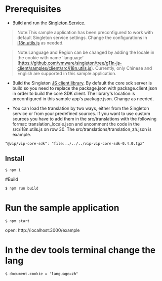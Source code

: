 # Prerequisites

- Build and run the [Singleton Service](https://github.com/vmware/singleton).

> Note:This sample application has been preconfigured to work with default Singleton service settings. Change the configurations in [i18n.utils.js](https://github.com/vmware/singleton/tree/g11n-js-client/samples/client/src/i18n.utils.js) as needed.

> Note:Language and Region can be changed by adding the locale in the cookie with name 'language' (https://github.com/vmware/singleton/tree/g11n-js-client/samples/client/src/i18n.utils.js). Currently, only Chinese and English are supported in this sample application.

- Build the Singleton [JS client library](https://github.com/vmware/singleton/tree/g11n-js-client).
  By default the core sdk server is build so you need to replace the package.json with package.client.json in order to build the core SDK client. The library's location is preconfigured in this sample app's package.json. Change as needed.

- You can load the translation by two ways, either from the Singleton service or from your predefined sources. If you want to use custom sources you have to add them in the src/translations
  with the following format: translation_locale.json and uncomment the code in the src/i18n.utils.js on row 30. The src/translations/translation_zh.json is example. 
```
"@vip/vip-core-sdk": "file:../../../vip-vip-core-sdk-0.4.0.tgz"
```

## Install

```
$ npm i
```

#Build

```
$ npm run build
```

# Run the sample application

```
$ npm start
```

open: http://localhost:3000/example

# In the dev tools terminal change the lang

```
$ document.cookie = "language=zh"
```
